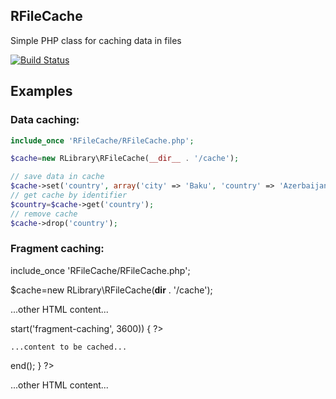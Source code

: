 ## RFileCache
<p>Simple PHP class for caching data in files</p>

[![Build Status](https://travis-ci.org/i80586/RFileCache.png?branch=master)](https://travis-ci.org/i80586/RFileCache)


## Examples

### Data caching:

```php
include_once 'RFileCache/RFileCache.php';

$cache=new RLibrary\RFileCache(__dir__ . '/cache');

// save data in cache
$cache->set('country', array('city' => 'Baku', 'country' => 'Azerbaijan'), 3600);
// get cache by identifier
$country=$cache->get('country');
// remove cache
$cache->drop('country');
```
### Fragment caching:

include_once 'RFileCache/RFileCache.php';

$cache=new RLibrary\RFileCache(__dir__ . '/cache');

...other HTML content...
<?php if($cache->start('fragment-caching', 3600)) { ?>

    ...content to be cached...

<?php $cache->end(); } ?>
...other HTML content...